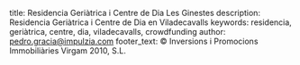 title: Residencia Geriàtrica i Centre de Dia Les Ginestes
description: Residencia Geriàtrica i Centre de Dia en Viladecavalls
keywords: residencia, geriàtrica, centre, dia, viladecavalls, crowdfunding
author: pedro.gracia@impulzia.com
footer_text: &copy; Inversions i Promocions Immobiliàries Virgam 2010, S.L.
